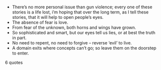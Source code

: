  - There’s no more personal issue than gun violence; every one of these stories is a life lost, i’m hoping that over the long term, as I tell these stories, that it will help to open people’s eyes.
 - The absence of fear is love.
 - From fear of the unknown, both horns and wings have grown.
 - So sophisticated and smart, but our eyes tell us lies, or at best the truth in part.
 - No need to repent, no need to forgive – reverse ‘evil’ to live.
 - A domain exits where concepts can’t go; so leave them on the doorstep to enter.

6 quotes